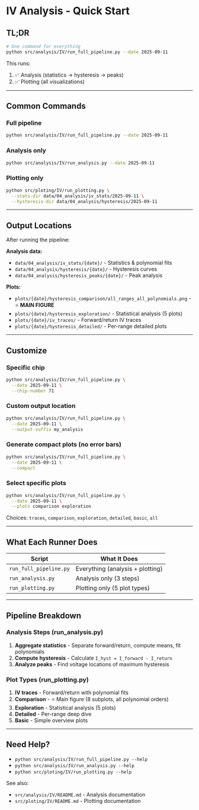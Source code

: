 # IV Analysis - Quick Start

## TL;DR

```bash
# One command for everything
python src/analysis/IV/run_full_pipeline.py --date 2025-09-11
```

This runs:
1. ✅ Analysis (statistics → hysteresis → peaks)
2. ✅ Plotting (all visualizations)

---

## Common Commands

### Full pipeline
```bash
python src/analysis/IV/run_full_pipeline.py --date 2025-09-11
```

### Analysis only
```bash
python src/analysis/IV/run_analysis.py --date 2025-09-11
```

### Plotting only
```bash
python src/ploting/IV/run_plotting.py \
  --stats-dir data/04_analysis/iv_stats/2025-09-11 \
  --hysteresis-dir data/04_analysis/hysteresis/2025-09-11
```

---

## Output Locations

After running the pipeline:

**Analysis data:**
- `data/04_analysis/iv_stats/{date}/` - Statistics & polynomial fits
- `data/04_analysis/hysteresis/{date}/` - Hysteresis curves
- `data/04_analysis/hysteresis_peaks/{date}/` - Peak analysis

**Plots:**
- `plots/{date}/hysteresis_comparison/all_ranges_all_polynomials.png` - ⭐ **MAIN FIGURE**
- `plots/{date}/hysteresis_exploration/` - Statistical analysis (5 plots)
- `plots/{date}/iv_traces/` - Forward/return IV traces
- `plots/{date}/hysteresis_detailed/` - Per-range detailed plots

---

## Customize

### Specific chip
```bash
python src/analysis/IV/run_full_pipeline.py \
  --date 2025-09-11 \
  --chip-number 71
```

### Custom output location
```bash
python src/analysis/IV/run_full_pipeline.py \
  --date 2025-09-11 \
  --output-suffix my_analysis
```

### Generate compact plots (no error bars)
```bash
python src/analysis/IV/run_full_pipeline.py \
  --date 2025-09-11 \
  --compact
```

### Select specific plots
```bash
python src/analysis/IV/run_full_pipeline.py \
  --date 2025-09-11 \
  --plots comparison exploration
```

Choices: `traces`, `comparison`, `exploration`, `detailed`, `basic`, `all`

---

## What Each Runner Does

| Script | What It Does |
|--------|--------------|
| `run_full_pipeline.py` | Everything (analysis + plotting) |
| `run_analysis.py` | Analysis only (3 steps) |
| `run_plotting.py` | Plotting only (5 plot types) |

---

## Pipeline Breakdown

### Analysis Steps (run_analysis.py)
1. **Aggregate statistics** - Separate forward/return, compute means, fit polynomials
2. **Compute hysteresis** - Calculate `I_hyst = I_forward - I_return`
3. **Analyze peaks** - Find voltage locations of maximum hysteresis

### Plot Types (run_plotting.py)
1. **IV traces** - Forward/return with polynomial fits
2. **Comparison** - ⭐ Main figure (8 subplots, all polynomial orders)
3. **Exploration** - Statistical analysis (5 plots)
4. **Detailed** - Per-range deep dive
5. **Basic** - Simple overview plots

---

## Need Help?

- `python src/analysis/IV/run_full_pipeline.py --help`
- `python src/analysis/IV/run_analysis.py --help`
- `python src/ploting/IV/run_plotting.py --help`

See also:
- `src/analysis/IV/README.md` - Analysis documentation
- `src/ploting/IV/README.md` - Plotting documentation
